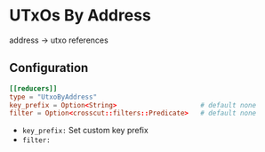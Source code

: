 # UTxOs By Address

address -> utxo references

## Configuration

```toml
[[reducers]]
type = "UtxoByAddress"
key_prefix = Option<String>                     # default none
filter = Option<crosscut::filters::Predicate>   # default none
```

- `key_prefix:` Set custom key prefix
- `filter:` 